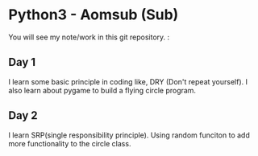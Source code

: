 # Python3 - Aomsub (Sub)
You will see my note/work in this git repository. :

## Day 1
I learn some basic principle in coding like, DRY (Don't repeat yourself).
I also learn about pygame to build a flying circle program.

## Day 2
I learn SRP(single responsibility principle).
Using random funciton to add more functionality to the circle class.